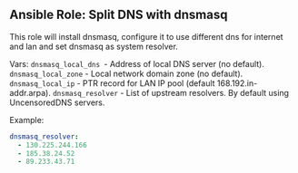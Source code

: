 
Ansible Role: Split DNS with dnsmasq
---
This role will install dnsmasq, configure it to use different dns for internet and lan and set dnsmasq as system resolver.

Vars:
`dnsmasq_local_dns `- Address of local DNS server (no default).
`dnsmasq_local_zone` - Local network domain zone (no default).
`dnsmasq_local_ip` - PTR record for LAN IP pool (default 168.192.in-addr.arpa).
`dnsmasq_resolver` - List of upstream resolvers. By default using  UncensoredDNS servers.

Example:
```yaml
dnsmasq_resolver:
  - 130.225.244.166
  - 185.38.24.52
  - 89.233.43.71
```
